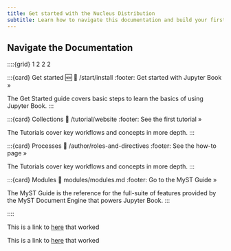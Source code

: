 ```yaml
---
title: Get started with the Nucleus Distribution
subtitle: Learn how to navigate this documentation and build your first cytosols and cells.
---
```


## Navigate the Documentation

::::{grid} 1 2 2 2

:::{card} Get started 🆕
:link: /start/install
:footer: Get started with Jupyter Book »

The Get Started guide covers basic steps to learn the basics of using Jupyter Book.
:::

:::{card} Collections
:link: /tutorial/website
:footer: See the first tutorial »

The Tutorials cover key workflows and concepts in more depth.
:::

:::{card} Processes
:link: /author/roles-and-directives
:footer: See the how-to page »

The Tutorials cover key workflows and concepts in more depth.
:::

:::{card} Modules
:link: modules/modules.md
:footer: Go to the MyST Guide »

The MyST Guide is the reference for the full-suite of features provided by the MyST Document Engine that powers Jupyter Book.
:::

::::

This is a link to [here](modules/modules.md) that worked

This is a link to [here](modules/mod-list/module-template/specification.md) that worked